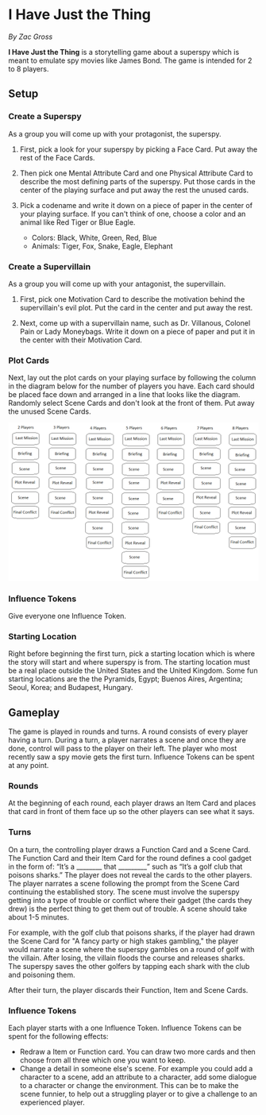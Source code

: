 # I Have Just the Thing

*By Zac Gross*

**I Have Just the Thing** is a storytelling game about a superspy which is meant to emulate spy movies like James Bond. The game is intended for 2 to 8 players.

## Setup

### Create a Superspy

As a group you will come up with your protagonist, the superspy.

1. First, pick a look for your superspy by picking a Face Card. Put away the rest of the Face Cards.

1. Then pick one Mental Attribute Card and one Physical Attribute Card to describe the most defining parts of the superspy. Put those cards in the center of the playing surface and put away the rest the unused cards.

1. Pick a codename and write it down on a piece of paper in the center of your playing surface. If you can't think of one, choose a color and an animal like Red Tiger or Blue Eagle.

	- Colors: Black, White, Green, Red, Blue
	- Animals: Tiger, Fox, Snake, Eagle, Elephant

### Create a Supervillain

As a group you will come up with your antagonist, the supervillain.

1. First, pick one Motivation Card to describe the motivation behind the supervillain's evil plot. Put the card in the center and put away the rest.

1. Next, come up with a supervillain name, such as Dr. Villanous, Colonel Pain or Lady Moneybags. Write it down on a piece of paper and put it in the center with their Motivation Card.


### Plot Cards

Next, lay out the plot cards on your playing surface by following the column in the diagram below for the number of players you have. Each card should be placed face down and arranged in a line that looks like the diagram. Randomly select Scene Cards and don't look at the front of them. Put away the unused Scene Cards.

![Plot Deck Diagram](plotDeckDiagram.png)

### Influence Tokens

Give everyone one Influence Token.

### Starting Location

Right before beginning the first turn, pick a starting location which is where the  story will start and where superspy is from. The starting location must be a real place outside the United States and the United Kingdom. Some fun starting locations are the the Pyramids, Egypt; Buenos Aires, Argentina; Seoul, Korea; and Budapest, Hungary.

## Gameplay

The game is played in rounds and turns. A round consists of every player having a turn. During a turn, a player narrates a scene and once they are done, control will pass to the player on their left. The player who most recently saw a spy movie gets the first turn. Influence Tokens can be spent at any point. 

### Rounds

At the beginning of each round, each player draws an Item Card and places that card in front of them face up so the other players can see what it says.

### Turns
On a turn, the controlling player draws a Function Card and a Scene Card. The Function Card and their Item Card for the round defines a cool gadget in the form of: “It’s a ________ that _________” such as “It’s a golf club that poisons sharks.” The player does not reveal the cards to the other players. The player narrates a scene following the prompt from the Scene Card continuing the established story. The scene must involve the superspy getting into a type of trouble or conflict where their gadget (the cards they drew) is the perfect thing to get them out of trouble. A scene should take about 1-5 minutes.

For example, with the golf club that poisons sharks, if the player had drawn the Scene Card for "A fancy party or high stakes gambling," the player would narrate a scene where the superspy gambles on a round of golf with the villain. After losing, the villain floods the course and releases sharks. The superspy saves the other golfers by tapping each shark with the club and poisoning them.

After their turn, the player discards their Function, Item and Scene Cards.
 
### Influence Tokens

Each player starts with a one Influence Token. Influence Tokens can be spent for the following effects:

- Redraw a Item or Function card. You can draw two more cards and then choose from all three which one you want to keep.
- Change a detail in someone else's scene. For example you could add a character to a scene, add an attribute to a character, add some dialogue to a character or change the environment. This can be to make the scene funnier, to help out a struggling player or to give a challenge to an experienced player.


